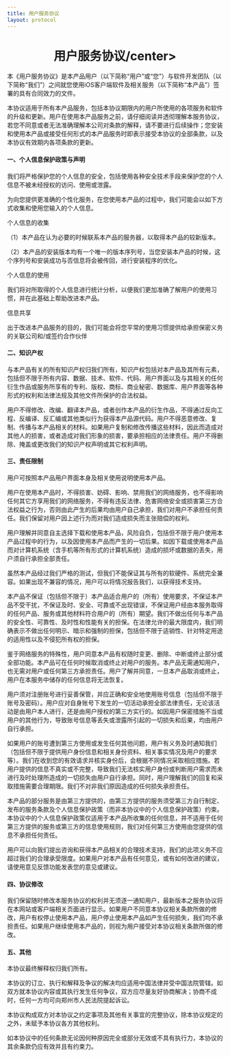 ```yaml
---
title: 用户服务协议
layout: protocol
---
```


# <center>用户服务协议/center>

本《用户服务协议》是本产品用户（以下简称“用户”或“您”）与软件开发团队（以下简称“我们”）之间就您使用iOS客户端软件及相关服务（以下简称“本产品”）签署的具有合同效力的文件。

本协议适用于所有本产品服务，包括本协议期限内的用户所使用的各项服务和软件的升级和更新。用户在使用本产品服务之前，请仔细阅读并透彻理解本服务协议，若您不同意或者无法准确理解本公司对条款的解释，请不要进行后续操作；您安装和使用本产品或接受任何形式的本产品服务时即表示接受本协议的全部条款，以及本协议有效期内各项条款的更新。

#### 一、个人信息保护政策与声明

我们将严格保护您的个人信息的安全，包括使用各种安全技术手段来保护您的个人信息不被未经授权的访问、使用或泄露。

为向您提供更准确的个性化服务，在您使用本产品的过程中，我们可能会以如下方式收集和使用您输入的个人信息。

个人信息的收集

（1）本产品在认为必要的时候联系本产品的服务器，以取得本产品的较新版本。

（2）本产品的安装版本均有一个唯一的版本序列号，当您安装本产品的时候，这个序列号和安装成功与否信息将会被传回，进行安装程序的优化。

个人信息的使用

我们将对所取得的个人信息进行统计分析，以便我们更加准确了解用户的使用习惯，并在此基础上帮助改进本产品。

信息共享

出于改进本产品服务的目的，我们可能会将您平常的使用习惯提供给承担保密义务的关联公司和/或签约合作伙伴

#### 二、知识产权

与本产品有关的所有知识产权归我们所有，知识产权包括对本产品及其所有元素，包括但不限于所有内容、数据、技术、软件、代码、用户界面以及与其相关的任何衍生作品或服务所享有的专利、版权、商标、商业秘密、数据库、用户界面等各种形式的权利和法律法规及其他文件所保护的合法权益。

用户不得修改、改编、翻译本产品，或者创作本产品的衍生作品，不得通过反向工程、反编译、反汇编或其他类似行为获得本产品源代码。用户不得恶意修改、复制、传播与本产品相关的材料。如果用户复制和修改传播这些材料，因此而造成对其他人的损害，或者造成对我们形象的损害，要承担相应的法律责任。用户不得删除、掩盖或更改我们的知识产权声明或其它权利声明。

#### 三、责任限制

用户可按照本产品用户界面本身及相关使用说明使用本产品。

用户在使用本产品时，不得损害、妨碍、影响、禁用我们的网络服务，也不得影响任何其它方享用我们的网络服务，不得有违反法律、危害网络安全或损害第三方合法权益之行为，否则由此产生的后果均由用户自己承担，我们对用户不承担任何责任。我们保留对用户因上述行为而对我们造成损失而主张赔偿的权利。

用户理解并同意自主选择下载和使用本产品，风险自负，包括但不限于用户使用本产品过程中的行为，以及因使用本产品而产生的一切后果。如因下载或使用本产品而对计算机系统（含手机等所有形式的计算机系统）造成的损坏或数据的丢失，用户须自行承担全部责任。

虽然本产品经过我们严格的测试，但我们不能保证其与所有的软硬件、系统完全兼容。如果出现不兼容的情况，用户可以将情况报告我们，以获得技术支持。

本产品不保证（包括但不限于）本产品适合用户的（所有）使用要求，不保证本产品不受干扰，不保证及时、安全、可靠或不出现错误，不保证用户经由本服务取得的任何产品、服务或其他材料符合用户的（所有）期望。我们不做出任何与本产品的安全性、可靠性、及时性和性能有关的担保。在法律允许的最大限度内，我们明确表示不做出任何明示、暗示和强制的担保，包括但不限于适销性、针对特定用途的适用性以及不侵犯所有权的担保。

鉴于网络服务的特殊性，用户同意本产品有权随时变更、删除、中断或终止部分或全部功能。本产品可在任何时候取消或终止对用户的服务。本产品无需通知用户，也无需对用户或任何第三方承担责任。用户了解并同意，一旦本产品取消或终止，用户在本服务中储存的任何信息将无法恢复。

用户须对注册账号进行妥善保管，并应正确和安全地使用账号信息（包括但不限于账号及密码）。用户应对自身账号下发生的一切活动承担全部法律责任，无论该活动是由用户本人进行，还是由用户授权的第三方实行的。如因用户保密措施不当或用户的其他行为，导致账号信息等丢失或泄露所引起的一切损失和后果，均由用户自行承担。

如果用户的账号遭到第三方使用或发生任何其他问题，用户有义务及时通知我们（包括但不限于提供用户身份信息和相关身份资料、相关事实情况及用户的要求等）。我们在收到您的有效请求并核实身份后，会根据不同情况采取相应措施。若用户提供的信息不真实或不完整，导致我们无法核实用户身份或判断用户需求而未进行及时处理所造成的一切损失由用户自行承担。同时，用户理解我们的回复和采取措施需要合理期限。我们不对非我们原因造成的任何损失承担责任。

本产品的部分服务是由第三方提供的，由第三方提供的服务须受第三方自行制定、发布的服务条款及个人信息保护政策（而非本协议中的个人信息保护政策）约束。本协议中的个人信息保护政策仅适用于本产品所收集的任何信息，并不适用于任何第三方提供的服务或第三方的信息使用规则，我们对任何第三方使用由您提供的信息不承担任何责任。

用户可以向我们提出咨询和获得本产品相关的合理技术支持，我们的此项义务不应超过我们的合理承受限度。如果用户对本产品有任何意见，或有如何改进的建议，请使用意见反馈功能发表您的意见或建议。

#### 四、协议修改

我们保留随时修改本服务协议的权利并无须逐一通知用户，最新版本之服务协议将在本网站或客户端相关页面进行显示。如果用户不同意本协议相关条款所做的修改，用户有权停止使用本产品，用户停止使用本产品如产生任何损失，我们均不承担责任。如果用户继续使用本产品的，则视为用户接受对本协议相关条款所做的修改。

#### 五、其他

本协议最终解释权归我们所有。

本协议的订立、执行和解释及争议的解决均应适用中国法律并受中国法院管辖。如双方就本协议内容或其执行发生任何争议，双方应尽量友好协商解决；协商不成时，任何一方均可向郑州市人民法院提起诉讼。

本协议构成双方对本协议之约定事项及其他有关事宜的完整协议，除本协议规定的之外，未赋予本协议各方其他权利。

如本协议中的任何条款无论因何种原因完全或部分无效或不具有执行力，本协议的其余条款仍应有效并且有约束力。


